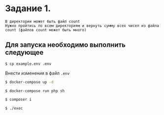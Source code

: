 Задание 1.
========================

```Есть список директорий неизвестно насколько большой вложенности
В директории может быть файл count
Нужно пройтись по всем директориям и вернуть сумму всех чисел из файла count (файлов count может быть много)
```



Для запуска необходимо выполнить следующее
---------------

```bash
$ cp example.env .env
```
Внести изменения в файл `.env`

```bash
$ docker-compose up -d
```

```bash
$ docker-compose run php sh
```

```bash
$ composer i
```

```bash
$ ./exec
```
